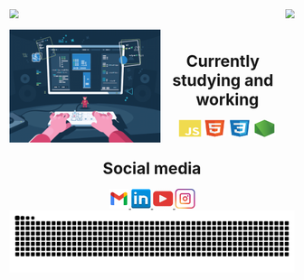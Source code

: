 
<div>
  
  <img  height="145em" src="https://github-readme-stats.vercel.app/api?username=AdanVasconcelos&show_icons=true&theme=maroongold&include_all_commits=true&count_private=true"/>
  <img align="right" height="140em" src="https://github-readme-stats.vercel.app/api/top-langs/?username=AdanVasconcelos&layout=compact&langs_count=16&theme=maroongold"/>
<div  align="center"> 
  <div style="display: inline_block"><br>
    <img align="left" height="200" alt="circleani" src="jpg.webp">
    <h1 align="center">Currently studying and working</h1>
    <img align="center" height="30" width="40" alt="js-icon"  src="https://raw.githubusercontent.com/devicons/devicon/master/icons/javascript/javascript-plain.svg">
    <img align="center" height="30" width="40" alt="html-icon" src="https://raw.githubusercontent.com/devicons/devicon/master/icons/html5/html5-original.svg">
    <img align="center" height="30" width="40" alt="css-icon" src="https://raw.githubusercontent.com/devicons/devicon/master/icons/css3/css3-original.svg">
    <img align="center" height="30" width="40" alt="nodejs-icon" src="https://raw.githubusercontent.com/devicons/devicon/master/icons/nodejs/nodejs-original.svg">
    </div>
   <h1 align="center">Social media</h1>
    <div margin: 30px>
      <a href = "mailto: adanrox@gmail.com" target="_blank" rel="external">
        <img width="35" src="gmailimgwe.webp">
      </a>
      <a href = "https://www.linkedin.com/in/adan-de-vasconcelos-queiroz-a71314231/" target="_blank" rel="external">
        <img  width="35" src="linkedinwe.webp">
      </a>
      <a href = "https://www.youtube.com/channel/UCAp-arsId3U0nExXYWKGsrA" target="_blank" rel="external">
        <img width="35" src="youtest2.webp">
      </a>
      <a href = "https://www.instagram.com/adanvq/" target="_blank" rel="external">
        <img width="35" src="instagramwe.webp">
      </a>
    </div>
</div>

<img alt="GitHub Snake" src="https://raw.githubusercontent.com/AdanVasconcelos/AdanVasconcelos/output/github-contribution-grid-snake-dark.svg" /> 







  
    
    
    
    
